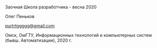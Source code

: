 Заочная Школа разработчика - весна 2020

Олег Пеньков

purtrtggggg@gmail.com

Омск, ОмГТУ, Информационных технологий и компьютерных систем (бывш. Автоматизации), 2020 г.
